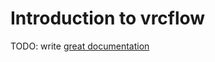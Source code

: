 # Introduction to vrcflow

TODO: write [great documentation](http://jacobian.org/writing/what-to-write/)

